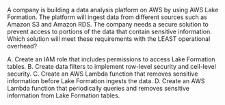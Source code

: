 A company is building a data analysis platform on AWS by using AWS Lake Formation. The platform will ingest data from different sources such as Amazon S3 and Amazon RDS. The company needs a secure solution to prevent access to portions of the data that contain sensitive information. Which solution will meet these requirements with the LEAST operational overhead? 

A. Create an IAM role that includes permissions to access Lake Formation tables. 
B. Create data filters to implement row-level security and cell-level security. 
C. Create an AWS Lambda function that removes sensitive information before Lake Formation ingests the data. 
D. Create an AWS Lambda function that periodically queries and removes sensitive information from Lake Formation tables.